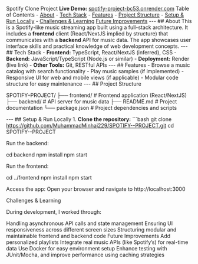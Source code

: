 Spotify Clone Project **Live Demo:** [spotify-project-bc53.onrender.com](https://spotify-project-bc53.onrender.com)
Table of Contents - [About](#about) -
[Tech Stack](#tech-stack) -
[Features](#features) - 
[Project Structure](#project-structure) - [Setup & Run Locally](#setup--run-locally) - [Challenges & Learning](#challenges--learning) [Future Improvements](#future-improvements) --- ## About This is a Spotify-like music streaming app built using a full-stack architecture. It includes a **frontend** client (React/NextJS implied by structure) that communicates with a **backend** API for music data. The app showcases user interface skills and practical knowledge of web development concepts. --- ## Tech Stack - **Frontend:** TypeScript, React/NextJS (inferred), CSS - **Backend:** JavaScript/TypeScript (Node.js or similar) - **Deployment:** Render (live link) - **Other Tools:** Git, RESTful APIs --- ## Features - Browse a music catalog with search functionality - Play music samples (if implemented) - Responsive UI for web and mobile views (if applicable) - Modular code structure for easy maintenance --- ## Project Structure 

SPOTIFY–PROJECT/ ├── frontend/ # Frontend application (React/NextJS) ├── backend/ # API server for music data ├── README.md # Project documentation └── package.json # Project dependencies and scripts

--- ## Setup & Run Locally 1. **Clone the repository:** ```bash git clone https://github.com/MuhammadMinhaj229/SPOTIFY--PROJECT.git cd SPOTIFY--PROJECT 

Run the backend:

cd backend npm install npm start 

Run the frontend:

cd ../frontend npm install npm start 

Access the app: Open your browser and navigate to http://localhost:3000

Challenges & Learning 

During development, I worked through:

Handling asynchronous API calls and state management Ensuring UI responsiveness across different screen sizes Structuring modular and maintainable frontend and backend code Future Improvements Add personalized playlists Integrate real music APIs (like Spotify’s) for real-time data Use Docker for easy environment setup Enhance testing with JUnit/Mocha, and improve performance using caching strategies
